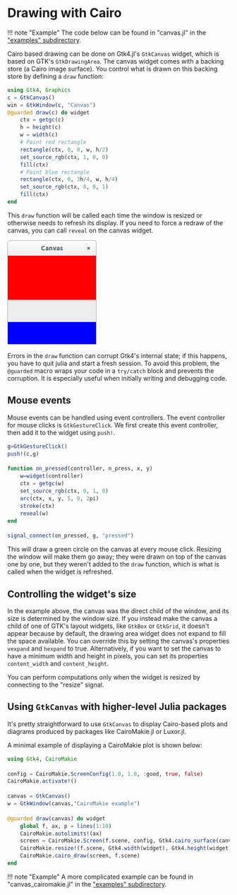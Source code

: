 # Drawing with Cairo

!!! note "Example"
    The code below can be found in "canvas.jl" in the ["examples" subdirectory](https://github.com/JuliaGtk/Gtk4.jl/tree/main/examples).

Cairo based drawing can be done on Gtk4.jl's `GtkCanvas` widget, which is based on GTK's `GtkDrawingArea`. The canvas widget comes with a backing store (a Cairo image surface). You control what is drawn on this backing store by defining a `draw` function:

```julia
using Gtk4, Graphics
c = GtkCanvas()
win = GtkWindow(c, "Canvas")
@guarded draw(c) do widget
    ctx = getgc(c)
    h = height(c)
    w = width(c)
    # Paint red rectangle
    rectangle(ctx, 0, 0, w, h/2)
    set_source_rgb(ctx, 1, 0, 0)
    fill(ctx)
    # Paint blue rectangle
    rectangle(ctx, 0, 3h/4, w, h/4)
    set_source_rgb(ctx, 0, 0, 1)
    fill(ctx)
end
```
This `draw` function will be called each time the window is resized or otherwise needs to refresh its display.
If you need to force a redraw of the canvas, you can call `reveal` on the canvas widget.

![canvas](figures/canvas.png)

Errors in the `draw` function can corrupt Gtk4's internal state; if
this happens, you have to quit julia and start a fresh session. To
avoid this problem, the `@guarded` macro wraps your code in a
`try/catch` block and prevents the corruption. It is especially useful
when initially writing and debugging code.

## Mouse events

Mouse events can be handled using event controllers. The event controller for
mouse clicks is `GtkGestureClick`. We first create this event controller, then
add it to the widget using `push!`.

```julia
g=GtkGestureClick()
push!(c,g)

function on_pressed(controller, n_press, x, y)
    w=widget(controller)
    ctx = getgc(w)
    set_source_rgb(ctx, 0, 1, 0)
    arc(ctx, x, y, 5, 0, 2pi)
    stroke(ctx)
    reveal(w)
end

signal_connect(on_pressed, g, "pressed")
```

This will draw a green circle on the canvas at every mouse click.
Resizing the window will make them go away; they were drawn on top of the
canvas one by one, but they weren't added to the `draw` function, which is what
is called when the widget is refreshed.

## Controlling the widget's size

In the example above, the canvas was the direct child of the window, and its size is determined by the window size.
If you instead make the canvas a child of one of GTK's layout widgets, like `GtkBox` or `GtkGrid`, it doesn't appear because by default, the drawing area widget does not expand to fill the space available.
You can override this by setting the canvas's properties `vexpand` and `hexpand` to true.
Alternatively, if you want to set the canvas to have a minimum width and height in pixels, you can set its properties `content_width` and `content_height`.

You can perform computations only when the widget is resized by connecting to the "resize" signal.

## Using `GtkCanvas` with higher-level Julia packages

It's pretty straightforward to use `GtkCanvas` to display Cairo-based plots and diagrams produced by packages like CairoMakie.jl or Luxor.jl.

A minimal example of displaying a CairoMakie plot is shown below:
```julia
using Gtk4, CairoMakie

config = CairoMakie.ScreenConfig(1.0, 1.0, :good, true, false)
CairoMakie.activate!()

canvas = GtkCanvas()
w = GtkWindow(canvas,"CairoMakie example")

@guarded draw(canvas) do widget
    global f, ax, p = lines(1:10)
    CairoMakie.autolimits!(ax) 	
    screen = CairoMakie.Screen(f.scene, config, Gtk4.cairo_surface(canvas))
    CairoMakie.resize!(f.scene, Gtk4.width(widget), Gtk4.height(widget))
    CairoMakie.cairo_draw(screen, f.scene)
end
```

!!! note "Example"
    A more complicated example can be found in "canvas_cairomakie.jl" in the ["examples" subdirectory](https://github.com/JuliaGtk/Gtk4.jl/tree/main/examples).

